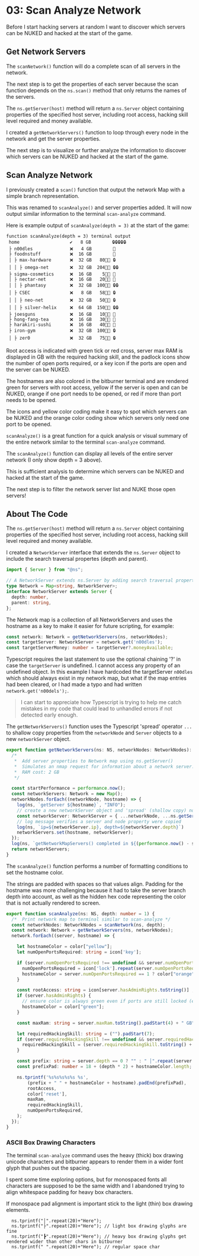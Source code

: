 # 03: Scan Analyze Network

Before I start hacking servers at random I want to discover which servers can be NUKED and hacked at the start of the game.

## Get Network Servers

The `scanNetwork()` function will do a complete scan of all servers in the network.

The next step is to get the properties of each server because the scan function depends on the `ns.scan()` method that only returns the names of the servers.

The `ns.getServer(host)` method will return a `ns.Server` object containing properties of the specified host server, including root access, hacking skill level required and money available.

I created a `getNetworkServers()` function to loop through every node in the network and get the server properties.

The next step is to visualize or further analyze the information to discover which servers can be NUKED and hacked at the start of the game.

## Scan Analyze Network

I previously created a `scan()` function that output the network Map with a simple branch representation. 

This was renamed to `scanAnalyze()` and server properties added. It will now output similar information to the terminal `scan-analyze` command. 

Here is example output of `scanAnalyze(depth = 3)` at the start of the game:

```
function scanAnalyze(depth = 3) terminal output
 home                   ✔️   8 GB        🔒🔒🔒🔒🔒
 ├ n00dles              ❌   4 GB        🔑
 ├ foodnstuff           ❌  16 GB        🔑
 │ ├ max-hardware       ❌  32 GB   80👨‍💻 🔒
 │ │ ├ omega-net        ❌  32 GB  204👨‍💻 🔒🔒
 ├ sigma-cosmetics      ❌  16 GB    5👨‍💻 🔑
 │ ├ nectar-net         ❌  16 GB   20👨‍💻 🔑
 │ │ ├ phantasy         ❌  32 GB  100👨‍💻 🔒🔒
 │ ├ CSEC               ❌   8 GB   58👨‍💻 🔒
 │ │ ├ neo-net          ❌  32 GB   50👨‍💻 🔒
 │ │ ├ silver-helix     ❌  64 GB  150👨‍💻 🔒🔒
 ├ joesguns             ❌  16 GB   10👨‍💻 🔑
 ├ hong-fang-tea        ❌  16 GB   30👨‍💻 🔑
 ├ harakiri-sushi       ❌  16 GB   40👨‍💻 🔑
 ├ iron-gym             ❌  32 GB  100👨‍💻 🔒
 │ ├ zer0               ❌  32 GB   75👨‍💻 🔒
 ```

Root access is indicated with green tick or red cross, server max RAM is displayed in GB with the required hacking skill, and the padlock icons show the number of open ports required, or a key icon if the ports are open and the server can be NUKED.

The hostnames are also colored in the bitburner terminal and are rendered green for servers with root access, yellow if the server is open and can be NUKED, orange if one port needs to be opened, or red if more than port needs to be opened.

The icons and yellow color coding make it easy to spot which servers can be NUKED and the orange color coding show which servers only need one port to be opened.

`scanAnalyze()` is a great function for a quick analysis or visual summary of the entire network similar to the  terminal `scan-analyze` command.

The `scanAnalyze()` function can display all levels of the entire server network (I only show depth = 3 above).

This is sufficient analysis to determine which servers can be NUKED and hacked at the start of the game.

The next step is to filter the network server list and NUKE those open servers!

## About The Code

The `ns.getServer(host)` method will return a `ns.Server` object containing properties of the specified host server, including root access, hacking skill level required and money available.

I created a `NetworkServer` interface that extends the `ns.Server` object to include the search traversal propertes (depth and parent). 

``` typescript
import { Server } from "@ns";

// A NetworkServer extends ns.Server by adding search traversal properties
type Network = Map<string, NetworkServer>;
interface NetworkServer extends Server {
  depth: number,
  parent: string,
};
```

The Network map is a collection of all NetworkServers and uses the hostname as a key to make it easier for future scripting, for example:

``` typescript
const network: Network = getNetworkServers(ns, networkNodes);
const targetServer: NetworkServer = network.get('n00dles');
const targetServerMoney: number = targetServer?.moneyAvailable;
```

Typescript requires the last statement to use the optional chaining '?' in case the `targetServer` is undefined. I cannot access any property of an undefined object. In this example I have hardcoded the targetServer `n00dles` which should always exist in my network map, but what if the map entries had been cleared, or I had made a typo and had written `network.get('n00dels');`. 

> I can start to appreciate how Typescript is trying to help me catch mistakes in my code that could lead to unhandled errors if not detected early enough.

The `getNetworkServers()` function uses the Typescript 'spread' operator `...` to shallow copy properties from the `networkNode` and `Server` objects to a new `networkServer` object.

``` typescript
export function getNetworkServers(ns: NS, networkNodes: NetworkNodes): Network {
  /*
   *  Add server properties to Network map using ns.getServer()
   *  Simulates an nmap request for information about a network server.
   *  RAM cost: 2 GB
   */

  const startPerformance = performance.now();
  const networkServers: Network = new Map();
  networkNodes.forEach((networkNode, hostname) => {
    log(ns, `getServer ${hostname}`, "INFO"); 
    // create a new networkServer object and 'spread' (shallow copy) node and server properties
    const networkServer: NetworkServer = { ...networkNode, ...ns.getServer(hostname)};
    // log message verifies a server and node property were copied
    log(ns, `ip=${networkServer.ip}, depth=${networkServer.depth}`)
    networkServers.set(hostname, networkServer);
  });
  log(ns, `getNetworkMapServers() completed in ${(performance.now() - startPerformance).toFixed(2)} milliseconds`, "SUCCESS");    
  return networkServers;
}
```

The `scanAnalyze()` function performs a number of formatting conditions to set the hostname color. 

The strings are padded with spaces so that values align. Padding for the hostname was more challenging because it had to take the server branch depth into account, as well as the hidden hex code representing the color that is not actually rendered to screen.
 
``` typescript
export function scanAnalyze(ns: NS, depth: number = 1) {
  /*  Print network map to terminal similar to scan-analyze */  
  const networkNodes: NetworkNodes = scanNetwork(ns, depth);
  const network: Network = getNetworkServers(ns, networkNodes);
  network.forEach((server, hostname) => {

    let hostnameColor = color["yellow"]; 
    let numOpenPortsRequired: string = icon['key'];

    if (server.numOpenPortsRequired !== undefined && server.numOpenPortsRequired > 0) {
      numOpenPortsRequired = icon['lock'].repeat(server.numOpenPortsRequired);
      hostnameColor = server.numOpenPortsRequired == 1 ? color["orange"] : color["red"];
    } 

    const rootAccess: string = icon[server.hasAdminRights.toString()] ;
    if (server.hasAdminRights) {
      // ensure color is always green even if ports are still locked (eg home)
      hostnameColor = color["green"];
    } 

    const maxRam: string = server.maxRam.toString().padStart(4) + " GB";

    let requiredHackingSkill: string = ("").padStart(7);
    if (server.requiredHackingSkill !== undefined && server.requiredHackingSkill > 1) {
      requiredHackingSkill = (server.requiredHackingSkill.toString() + icon['techno']).padStart(10);
    } 

    const prefix: string = server.depth == 0 ? "" : " │".repeat(server.depth-1) + " ├";
    const prefixPad: number = 18 + (depth * 2) + hostnameColor.length;   

    ns.tprintf('%s%s%s%s%s %s',
        (prefix + " " + hostnameColor + hostname).padEnd(prefixPad),
        rootAccess,
        color['reset'],
        maxRam,
        requiredHackingSkill,
        numOpenPortsRequired,
    );
  });
}
```

### ASCII Box Drawing Characters

The terminal `scan-analyze` command uses the heavy (thick) box drawing unicode characters and bitburner appears to render them in a wider font glyph that pushes out the spacing.

I spent some time exploring options, but for monospaced fonts all characters are supposed to be the same width and I abandoned trying to align whitespace padding for heavy box characters.

If monospace pad alignment is important stick to the light (thin) box drawing elements. 

```
  ns.tprintf("│".repeat(20)+"Here");
  ns.tprintf("├".repeat(20)+"Here"); // light box drawing glyphs are fine
  ns.tprintf("┣".repeat(20)+"Here"); // heavy box drawing glyphs get rendered wider than other chars in bitburner
  ns.tprintf(" ".repeat(20)+"Here"); // regular space char
```